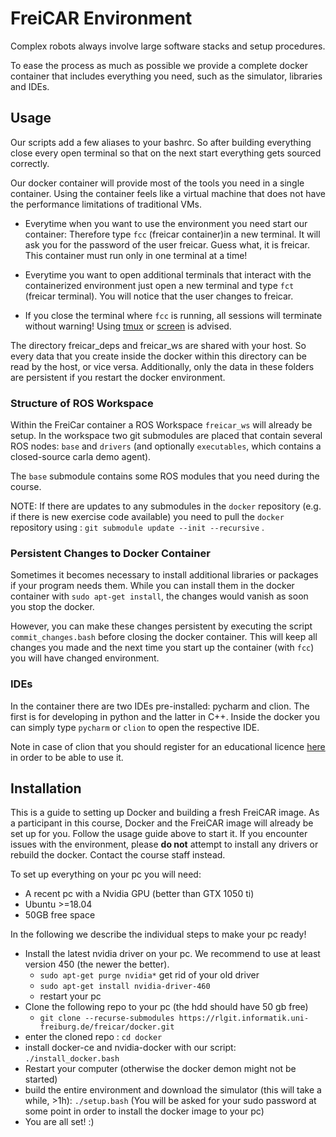 # FreiCAR Environment

Complex robots always involve large software stacks and setup procedures. 

To ease the process as much as possible we provide a complete docker container that includes everything you need, such as the simulator, libraries and IDEs.

## Usage
Our scripts add a few aliases to your bashrc. So after building everything close every open terminal so that on the next start everything gets sourced correctly.

Our docker container will provide most of the tools you need in a single container.
Using the container feels like a virtual machine that does not have the performance limitations of traditional VMs.

* Everytime when you want to use the environment you need start our container:
Therefore type `fcc` (freicar container)in a new terminal. It will ask you for the password of the user freicar. Guess what, it is freicar. This container must run only in one terminal at a time!

* Everytime you want to open additional terminals that interact with the containerized environment just open a new terminal and type `fct` (freicar terminal). You will notice that the user changes to freicar.

* If you close the terminal where `fcc` is running, all sessions will terminate without warning! Using [tmux](https://en.wikipedia.org/wiki/Tmux) or [screen](https://en.wikipedia.org/wiki/GNU_Screen) is advised.

The directory freicar_deps and freicar_ws are shared with your host. So every data that you create inside the docker within this directory can be read by the host, or vice versa. Additionally, only the data in these folders are persistent if you restart the docker environment. 

### Structure of ROS Workspace
Within the FreiCar container a ROS Workspace `freicar_ws`  will already be setup. In the workspace two git submodules are placed that contain several ROS nodes: `base` and `drivers` (and optionally `executables`, which contains a closed-source carla demo agent).

The `base` submodule contains some ROS modules that you need during the course.

NOTE: If there are updates to any submodules in the `docker` repository (e.g. if there is new exercise code available) you need to pull the `docker` repository using : `git submodule update --init --recursive` . 


### Persistent Changes to Docker Container
Sometimes it becomes necessary to install additional libraries or packages if your program needs them. While you can install them in the docker container with `sudo apt-get install`, the changes would vanish as soon you stop the docker.

However, you can make these changes persistent by executing the script `commit_changes.bash` before closing the docker container. This will keep all changes you made and the next time you start up the container (with `fcc`) you will have changed environment.

### IDEs
In the container there are two IDEs pre-installed: pycharm and clion. The first is for developing in python and the latter in C++.
Inside the docker you can simply type `pycharm` or `clion` to open the respective IDE. 

Note in case of clion that you should register for an educational licence [here](https://www.jetbrains.com/community/education/#students) in order to be able to use it.

## Installation
This is a guide to setting up Docker and building a fresh FreiCAR image. As a participant in this course, Docker and the FreiCAR image will already be set up for you. Follow the usage guide above to start it. If you encounter issues with the environment, please **do not** attempt to install any drivers or rebuild the docker. Contact the course staff instead.

To set up everything on your pc you will need:

- A recent pc with a Nvidia GPU (better than GTX 1050 ti)
- Ubuntu >=18.04
- 50GB free space

In the following we describe the individual steps to make your pc ready!

- Install the latest nvidia driver on your pc. We recommend to use at least version 450 (the newer the better).
    - `sudo apt-get purge nvidia*` get rid of your old driver
    - `sudo apt-get install nvidia-driver-460`
    - restart your pc
- Clone the following repo to your pc (the hdd should have 50 gb free)
    - `git clone --recurse-submodules https://rlgit.informatik.uni-freiburg.de/freicar/docker.git`
- enter the cloned repo : `cd docker`
- install docker-ce and nvidia-docker with our script: `./install_docker.bash`
- Restart your computer (otherwise the docker demon might not be started)
- build the entire environment and download the simulator (this will take a while, >1h): `./setup.bash` (You will be asked for your sudo password at some point in order to install the docker image to your pc)
- You are all set! :) 

